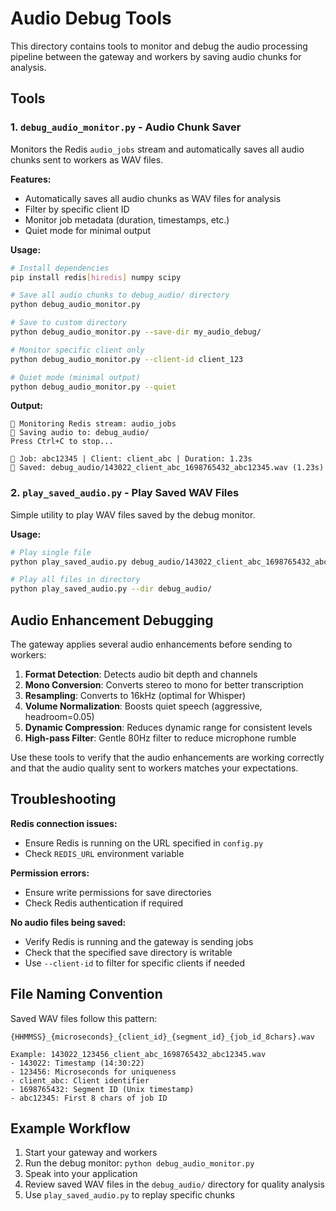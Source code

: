 # Audio Debug Tools

This directory contains tools to monitor and debug the audio processing pipeline between the gateway and workers by saving audio chunks for analysis.

## Tools

### 1. `debug_audio_monitor.py` - Audio Chunk Saver

Monitors the Redis `audio_jobs` stream and automatically saves all audio chunks sent to workers as WAV files.

**Features:**
- Automatically saves all audio chunks as WAV files for analysis
- Filter by specific client ID
- Monitor job metadata (duration, timestamps, etc.)
- Quiet mode for minimal output

**Usage:**

```bash
# Install dependencies
pip install redis[hiredis] numpy scipy

# Save all audio chunks to debug_audio/ directory
python debug_audio_monitor.py

# Save to custom directory
python debug_audio_monitor.py --save-dir my_audio_debug/

# Monitor specific client only
python debug_audio_monitor.py --client-id client_123

# Quiet mode (minimal output)
python debug_audio_monitor.py --quiet
```

**Output:**
```
📡 Monitoring Redis stream: audio_jobs
💾 Saving audio to: debug_audio/
Press Ctrl+C to stop...

📡 Job: abc12345 | Client: client_abc | Duration: 1.23s
💾 Saved: debug_audio/143022_client_abc_1698765432_abc12345.wav (1.23s)
```

### 2. `play_saved_audio.py` - Play Saved WAV Files

Simple utility to play WAV files saved by the debug monitor.

**Usage:**

```bash
# Play single file
python play_saved_audio.py debug_audio/143022_client_abc_1698765432_abc12345.wav

# Play all files in directory
python play_saved_audio.py --dir debug_audio/
```

## Audio Enhancement Debugging

The gateway applies several audio enhancements before sending to workers:

1. **Format Detection**: Detects audio bit depth and channels
2. **Mono Conversion**: Converts stereo to mono for better transcription
3. **Resampling**: Converts to 16kHz (optimal for Whisper)
4. **Volume Normalization**: Boosts quiet speech (aggressive, headroom=0.05)
5. **Dynamic Compression**: Reduces dynamic range for consistent levels
6. **High-pass Filter**: Gentle 80Hz filter to reduce microphone rumble

Use these tools to verify that the audio enhancements are working correctly and that the audio quality sent to workers matches your expectations.

## Troubleshooting

**Redis connection issues:**
- Ensure Redis is running on the URL specified in `config.py`
- Check `REDIS_URL` environment variable

**Permission errors:**
- Ensure write permissions for save directories
- Check Redis authentication if required

**No audio files being saved:**
- Verify Redis is running and the gateway is sending jobs
- Check that the specified save directory is writable
- Use `--client-id` to filter for specific clients if needed

## File Naming Convention

Saved WAV files follow this pattern:
```
{HHMMSS}_{microseconds}_{client_id}_{segment_id}_{job_id_8chars}.wav

Example: 143022_123456_client_abc_1698765432_abc12345.wav
- 143022: Timestamp (14:30:22)
- 123456: Microseconds for uniqueness
- client_abc: Client identifier
- 1698765432: Segment ID (Unix timestamp)
- abc12345: First 8 chars of job ID
```

## Example Workflow

1. Start your gateway and workers
2. Run the debug monitor: `python debug_audio_monitor.py`
3. Speak into your application
4. Review saved WAV files in the `debug_audio/` directory for quality analysis
5. Use `play_saved_audio.py` to replay specific chunks
